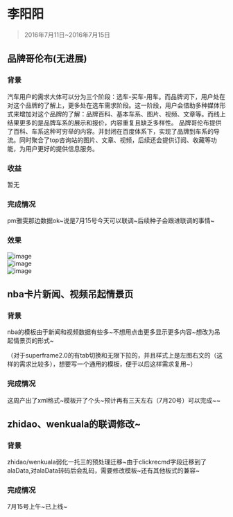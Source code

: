 # 李阳阳

> 2016年7月11日~2016年7月15日

## 品牌哥伦布(无进展)

### 背景

汽车用户的需求大体可以分为三个阶段：选车-买车-用车。而品牌词下，用户处在对这个品牌的了解上，更多处在选车需求阶段。这一阶段，用户会借助多种媒体形式来增加对这个品牌的了解：品牌百科、基本车系、图片、视频、文章等。而线上结果更多的是品牌车系的展示和报价，内容重复且缺乏多样性。
品牌哥伦布提供了百科、车系这种可穷举的内容。并封闭在百度体系下，实现了品牌到车系的导流。同时聚合了top咨询站的图片、文章、视频，后续还会提供订阅、收藏等功能，为用户更好的提供信息服务。

### 收益

暂无

### 完成情况

pm雅雯那边数据ok~说是7月15号今天可以联调~后续种子会跟进联调的事情~


### 效果

![image](http://gitlab.baidu.com/psfe/ala-weeklyreport/uploads/093726e2c2b92ef1524fe76babfc223f/image.png)</br>
![image](http://gitlab.baidu.com/psfe/ala-weeklyreport/uploads/d0da644cc3cd2830b6a2b4494e8afa32/image.png)</br>
![image](http://gitlab.baidu.com/psfe/ala-weeklyreport/uploads/95e50dd445b76a28733ed16e2d33d973/image.png)


## nba卡片新闻、视频吊起情景页
	
### 背景

nba的模板由于新闻和视频数据有些多~不想用点击更多显示更多内容~想改为吊起情景页的形式~

（对于superframe2.0的有tab切换和无限下拉的，并且样式上是左图右文的（这样的需求比较多），想要写一个通用的模板，便于以后这样需求复用~）

### 完成情况

这周产出了xml格式~模板开了个头~预计再有三天左右（7月20号）可以完成~~

## zhidao、wenkuala的联调修改~
	
### 背景

zhidao/wenkuala弱化一托三的预处理迁移~由于clickrecmd字段迁移到了alaData,对alaData转码后会乱码，需要修改模板~还有其他板式的兼容~

### 完成情况

7月15号上午~已上线~
